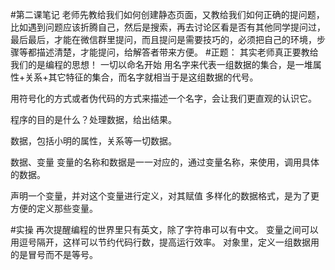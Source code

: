 #第二课笔记
老师先教给我们如何创建静态页面，又教给我们如何正确的提问题，比如遇到问题应该折腾自己，然后是搜索，再去讨论区看是否有其他同学提问过，最后最后，才能在微信群里提问，而且提问是需要技巧的，必须把自己的环境，步骤等都描述清楚，才能提问，给解答者带来方便。
#正题：
其实老师真正要教给我们的是编程的思想！
一切以命名开始
用名字来代表一组数据的集合，是一堆属性+关系+其它特征的集合，而名字就相当于是这组数据的代号。

用符号化的方式或者伪代码的方式来描述一个名字，会让我们更直观的认识它。

程序的目的是什么？处理数据，给出结果。

数据，包括小明的属性，关系等一切数据。

数据、变量  变量的名称和数据是一一对应的，通过变量名称，来使用，调用具体的数据。
 
声明一个变量，并对这个变量进行定义，对其赋值
多样化的数据格式，是为了更方便的定义那些变量。

#实操
再次提醒编程的世界里只有英文，除了字符串可以有中文。
变量之间可以用逗号隔开，这样可以节约代码行数，提高运行效率。
对象里，定义一组数据用的是冒号而不是等号。